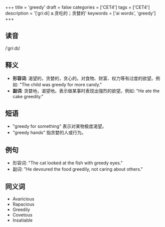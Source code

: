 +++
title = 'greedy'
draft = false
categories = ['CET4']
tags = ['CET4']
description = '[ˈgriːdi] a.贪吃的；贪婪的'
keywords = ['ai words', 'greedy']
+++

## 读音
/ˈɡriːdɪ/

## 释义
- **形容词**: 渴望的，贪婪的，贪心的。对食物、财富、权力等有过度的欲望。例如: "The child was greedy for more candy."
- **副词**: 贪婪地，渴望地。表示做某事时表现出强烈的欲望。例如: "He ate the cake greedily."

## 短语
- "greedy for something" 表示对某物极度渴望。
- "greedy hands" 指贪婪的人或行为。

## 例句
- 形容词: "The cat looked at the fish with greedy eyes."
- 副词: "He devoured the food greedily, not caring about others."

## 同义词
- Avaricious
- Rapacious
- Greedily
- Covetous
- Insatiable

